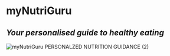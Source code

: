 # **myNutriGuru**
## *Your personalised guide to healthy eating*
![myNutriGuru PERSONALZED NUTRITION GUIDANCE (2)](https://github.com/user-attachments/assets/791ba54b-febe-4642-903c-2e817b8f432c)
